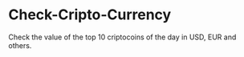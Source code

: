 # Check-Cripto-Currency
Check the value of the top 10 criptocoins of the day in USD, EUR and others.
